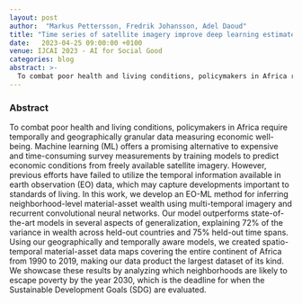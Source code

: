 ```yaml
---
layout: post
author:  "Markus Pettersson, Fredrik Johansson, Adel Daoud"
title: "Time series of satellite imagery improve deep learning estimates of neighborhood-level poverty in Africa"
date:   2023-04-25 09:00:00 +0100
venue: IJCAI 2023 - AI for Social Good 
categories: blog
abstract: >-
  To combat poor health and living conditions, policymakers in Africa require temporally and geographically granular data measuring economic well-being. Machine learning (ML) offers a promising alternative to expensive and time-consuming survey measurements by training models to predict economic conditions from freely available satellite imagery. However,  previous efforts have failed to utilize the temporal information available in earth observation (EO) data, which may capture developments important to standards of living. In this work, we develop an EO-ML method for inferring neighborhood-level material-asset wealth using multi-temporal imagery and recurrent convolutional neural networks. Our model outperforms state-of-the-art models in several aspects of generalization, explaining  72% of the variance in wealth across held-out countries and 75%  held-out time spans. Using our geographically and temporally aware models, we created spatio-temporal material-asset data maps covering the entire continent of Africa from 1990 to 2019, making our data product the largest dataset of its kind. We showcase these results by analyzing which neighborhoods are likely to escape poverty by the year 2030, which is the deadline for when the Sustainable Development Goals (SDG) are evaluated.
---
```


### Abstract

To combat poor health and living conditions, policymakers in Africa require temporally and geographically granular data measuring economic well-being. Machine learning (ML) offers a promising alternative to expensive and time-consuming survey measurements by training models to predict economic conditions from freely available satellite imagery. However,  previous efforts have failed to utilize the temporal information available in earth observation (EO) data, which may capture developments important to standards of living. In this work, we develop an EO-ML method for inferring neighborhood-level material-asset wealth using multi-temporal imagery and recurrent convolutional neural networks. Our model outperforms state-of-the-art models in several aspects of generalization, explaining  72% of the variance in wealth across held-out countries and 75%  held-out time spans. Using our geographically and temporally aware models, we created spatio-temporal material-asset data maps covering the entire continent of Africa from 1990 to 2019, making our data product the largest dataset of its kind. We showcase these results by analyzing which neighborhoods are likely to escape poverty by the year 2030, which is the deadline for when the Sustainable Development Goals (SDG) are evaluated.
